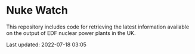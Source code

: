 # Nuke Watch

This repository includes code for retrieving the latest information available on the output of EDF nuclear power plants in the UK.

Last updated: 2022-07-18 03:05